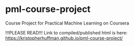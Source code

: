 # pml-course-project
Course Project for Practical Machine Learning on Coursera

!!!PLEASE READ!!!
Link to compiled/published html is here: <https://kristopherhuffman.github.io/pml-course-project/>
